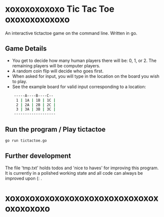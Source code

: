 
# xoxoxoxoxoxo Tic Tac Toe oxoxoxoxoxoxo

An interactive tictactoe game on the command line. Written in go.

## Game Details
 - You get to decide how many human players there will be: 0, 1, or 2. The remaining players will be computer players.
 - A random coin flip will decide who goes first.
 - When asked for input, you will type in the location on the board you wish to play.
 - See the example board for valid input corresponding to a location:

```bash
	-----A----B----C--
	 1 | 1A | 1B | 1C |
	 2 | 2A | 2B | 2C |
	 3 | 3A | 3B | 3C |
	-------------------
```

## Run the program / Play tictactoe
```bash
go run tictactoe.go
```

## Further development
The file 'tmp.txt' holds todos and 'nice to haves' for improving this program. It is currently in a polished working state and all code can always be improved upon (: . 

# xoxoxoxoxoxoxoxoxoxoxoxoxoxoxoxoxoxoxoxo
